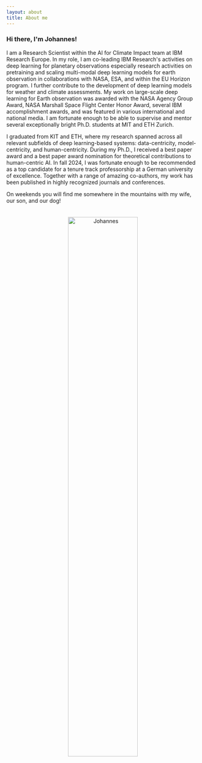 ```yaml
---
layout: about
title: About me
---
```


### Hi there, I'm Johannes!

I am a Research Scientist within the AI for Climate Impact team at IBM Research Europe. In my role, I am co-leading IBM Research's activities on deep learning for planetary observations especially research activities on pretraining and scaling multi-modal deep learning models for earth observation in collaborations with NASA, ESA, and within the EU Horizon program. I further contribute to the development of deep learning models for weather and climate assessments. My work on large-scale deep learning for Earth observation was awarded with the NASA Agency Group Award, NASA Marshall Space Flight Center Honor Award, several IBM accomplishment awards, and was featured in various international and national media. I am fortunate enough to be able to supervise and mentor several exceptionally bright Ph.D. students at MIT and ETH Zurich.

I graduated from KIT and ETH, where my research spanned across all relevant subfields of deep learning-based systems: data-centricity, model-centricity, and human-centricity. During my Ph.D., I received a best paper award and a best paper award nomination for theoretical contributions to human-centric AI. In fall 2024, I was fortunate enough to be recommended as a top candidate for a tenure track professorship at a German university of excellence. Together with a range of amazing co-authors, my work has been published in highly recognized journals and conferences.

On weekends you will find me somewhere in the mountains with my wife, our son, and our dog! 

<p style="text-align:center;">
<img src="https://raw.githubusercontent.com/jhnnsjkbk/jhnnsjkbk.github.io/master/assets/images/banners/coffee.png"
     alt="Johannes"
     width="60%" height="60%"
     style="margin-top: 20px;" />
